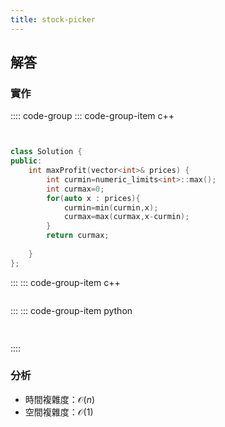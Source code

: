 ```yaml
---
title: stock-picker
---
```



## 解答


### 實作

:::: code-group
::: code-group-item c++

``` cpp


class Solution {
public:
    int maxProfit(vector<int>& prices) {
        int curmin=numeric_limits<int>::max();
        int curmax=0;
        for(auto x : prices){
            curmin=min(curmin,x);
            curmax=max(curmax,x-curmin);
        }
        return curmax;
        
    }
};


```

:::
::: code-group-item c++
``` cpp


```

:::
::: code-group-item python

``` python
   
```
::::

### 分析
- 時間複雜度：$\mathcal{O}(n)$
- 空間複雜度：$\mathcal{O}(1)$  

